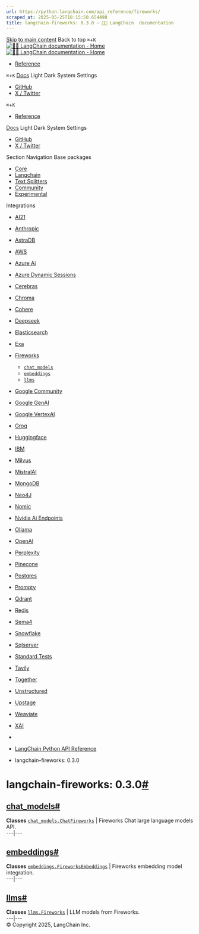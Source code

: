 ```yaml
---
url: https://python.langchain.com/api_reference/fireworks/
scraped_at: 2025-05-25T18:15:50.654498
title: langchain-fireworks: 0.3.0 — 🦜🔗 LangChain  documentation
---
```


[Skip to main content](https://python.langchain.com/api_reference/fireworks/#main-content)
Back to top `⌘`+`K`
[ ![🦜🔗 LangChain documentation - Home](https://python.langchain.com/api_reference/_static/wordmark-api.svg) ![🦜🔗 LangChain documentation - Home](https://python.langchain.com/api_reference/_static/wordmark-api-dark.svg) ](https://python.langchain.com/api_reference/index.html)
  * [ Reference ](https://python.langchain.com/api_reference/reference.html)


`⌘`+`K`
[Docs](https://python.langchain.com/)
Light Dark System Settings
  * [ GitHub](https://github.com/langchain-ai/langchain)
  * [ X / Twitter](https://twitter.com/langchainai)


`⌘`+`K`
  * [ Reference ](https://python.langchain.com/api_reference/reference.html)


[Docs](https://python.langchain.com/)
Light Dark System Settings
  * [ GitHub](https://github.com/langchain-ai/langchain)
  * [ X / Twitter](https://twitter.com/langchainai)


Section Navigation
Base packages
  * [Core](https://python.langchain.com/api_reference/core/index.html)
  * [Langchain](https://python.langchain.com/api_reference/langchain/index.html)
  * [Text Splitters](https://python.langchain.com/api_reference/text_splitters/index.html)
  * [Community](https://python.langchain.com/api_reference/community/index.html)
  * [Experimental](https://python.langchain.com/api_reference/experimental/index.html)


Integrations
  * [AI21](https://python.langchain.com/api_reference/ai21/index.html)
  * [Anthropic](https://python.langchain.com/api_reference/anthropic/index.html)
  * [AstraDB](https://python.langchain.com/api_reference/astradb/index.html)
  * [AWS](https://python.langchain.com/api_reference/aws/index.html)
  * [Azure Ai](https://python.langchain.com/api_reference/azure_ai/index.html)
  * [Azure Dynamic Sessions](https://python.langchain.com/api_reference/azure_dynamic_sessions/index.html)
  * [Cerebras](https://python.langchain.com/api_reference/cerebras/index.html)
  * [Chroma](https://python.langchain.com/api_reference/chroma/index.html)
  * [Cohere](https://python.langchain.com/api_reference/cohere/index.html)
  * [Deepseek](https://python.langchain.com/api_reference/deepseek/index.html)
  * [Elasticsearch](https://python.langchain.com/api_reference/elasticsearch/index.html)
  * [Exa](https://python.langchain.com/api_reference/exa/index.html)
  * [Fireworks](https://python.langchain.com/api_reference/fireworks/)
    * [`chat_models`](https://python.langchain.com/api_reference/fireworks/chat_models.html)
    * [`embeddings`](https://python.langchain.com/api_reference/fireworks/embeddings.html)
    * [`llms`](https://python.langchain.com/api_reference/fireworks/llms.html)
  * [Google Community](https://python.langchain.com/api_reference/google_community/index.html)
  * [Google GenAI](https://python.langchain.com/api_reference/google_genai/index.html)
  * [Google VertexAI](https://python.langchain.com/api_reference/google_vertexai/index.html)
  * [Groq](https://python.langchain.com/api_reference/groq/index.html)
  * [Huggingface](https://python.langchain.com/api_reference/huggingface/index.html)
  * [IBM](https://python.langchain.com/api_reference/ibm/index.html)
  * [Milvus](https://python.langchain.com/api_reference/milvus/index.html)
  * [MistralAI](https://python.langchain.com/api_reference/mistralai/index.html)
  * [MongoDB](https://python.langchain.com/api_reference/mongodb/index.html)
  * [Neo4J](https://python.langchain.com/api_reference/neo4j/index.html)
  * [Nomic](https://python.langchain.com/api_reference/nomic/index.html)
  * [Nvidia Ai Endpoints](https://python.langchain.com/api_reference/nvidia_ai_endpoints/index.html)
  * [Ollama](https://python.langchain.com/api_reference/ollama/index.html)
  * [OpenAI](https://python.langchain.com/api_reference/openai/index.html)
  * [Perplexity](https://python.langchain.com/api_reference/perplexity/index.html)
  * [Pinecone](https://python.langchain.com/api_reference/pinecone/index.html)
  * [Postgres](https://python.langchain.com/api_reference/postgres/index.html)
  * [Prompty](https://python.langchain.com/api_reference/prompty/index.html)
  * [Qdrant](https://python.langchain.com/api_reference/qdrant/index.html)
  * [Redis](https://python.langchain.com/api_reference/redis/index.html)
  * [Sema4](https://python.langchain.com/api_reference/sema4/index.html)
  * [Snowflake](https://python.langchain.com/api_reference/snowflake/index.html)
  * [Sqlserver](https://python.langchain.com/api_reference/sqlserver/index.html)
  * [Standard Tests](https://python.langchain.com/api_reference/standard_tests/index.html)
  * [Tavily](https://python.langchain.com/api_reference/tavily/index.html)
  * [Together](https://python.langchain.com/api_reference/together/index.html)
  * [Unstructured](https://python.langchain.com/api_reference/unstructured/index.html)
  * [Upstage](https://python.langchain.com/api_reference/upstage/index.html)
  * [Weaviate](https://python.langchain.com/api_reference/weaviate/index.html)
  * [XAI](https://python.langchain.com/api_reference/xai/index.html)


  * [ ](https://python.langchain.com/api_reference/index.html)
  * [LangChain Python API Reference](https://python.langchain.com/api_reference/reference.html)
  * langchain-fireworks: 0.3.0


# langchain-fireworks: 0.3.0[#](https://python.langchain.com/api_reference/fireworks/#module-langchain_fireworks "Link to this heading")
## [chat_models](https://python.langchain.com/api_reference/fireworks/chat_models.html#langchain-fireworks-chat-models)[#](https://python.langchain.com/api_reference/fireworks/#langchain-fireworks-chat-models "Link to this heading")
**Classes**
[`chat_models.ChatFireworks`](https://python.langchain.com/api_reference/fireworks/chat_models/langchain_fireworks.chat_models.ChatFireworks.html#langchain_fireworks.chat_models.ChatFireworks "langchain_fireworks.chat_models.ChatFireworks") | Fireworks Chat large language models API.  
---|---  
## [embeddings](https://python.langchain.com/api_reference/fireworks/embeddings.html#langchain-fireworks-embeddings)[#](https://python.langchain.com/api_reference/fireworks/#langchain-fireworks-embeddings "Link to this heading")
**Classes**
[`embeddings.FireworksEmbeddings`](https://python.langchain.com/api_reference/fireworks/embeddings/langchain_fireworks.embeddings.FireworksEmbeddings.html#langchain_fireworks.embeddings.FireworksEmbeddings "langchain_fireworks.embeddings.FireworksEmbeddings") | Fireworks embedding model integration.  
---|---  
## [llms](https://python.langchain.com/api_reference/fireworks/llms.html#langchain-fireworks-llms)[#](https://python.langchain.com/api_reference/fireworks/#langchain-fireworks-llms "Link to this heading")
**Classes**
[`llms.Fireworks`](https://python.langchain.com/api_reference/fireworks/llms/langchain_fireworks.llms.Fireworks.html#langchain_fireworks.llms.Fireworks "langchain_fireworks.llms.Fireworks") | LLM models from Fireworks.  
---|---  
© Copyright 2025, LangChain Inc. 

